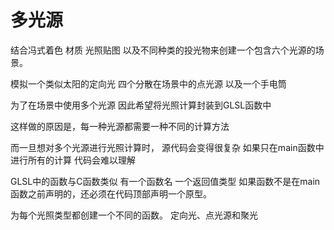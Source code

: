 # 多光源

结合冯式着色 材质 光照贴图 以及不同种类的投光物来创建一个包含六个光源的场景。

模拟一个类似太阳的定向光 四个分散在场景中的点光源 以及一个手电筒

为了在场景中使用多个光源 因此希望将光照计算封装到GLSL函数中

这样做的原因是，每一种光源都需要一种不同的计算方法

而一旦想对多个光源进行光照计算时， 源代码会变得很复杂 如果只在main函数中进行所有的计算 代码会难以理解

GLSL中的函数与C函数类似 有一个函数名 一个返回值类型 如果函数不是在main函数之前声明的，还必须在代码顶部声明一个原型。

为每个光照类型都创建一个不同的函数。
定向光、点光源和聚光
